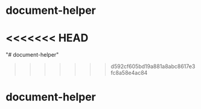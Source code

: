 # document-helper
<<<<<<< HEAD
=======
"# document-helper" 
>>>>>>> d592cf605bd19a881a8abc8617e3fc8a58e4ac84
# document-helper

